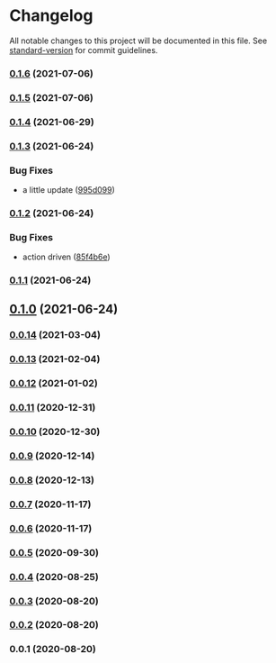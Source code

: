 # Changelog

All notable changes to this project will be documented in this file. See [standard-version](https://github.com/conventional-changelog/standard-version) for commit guidelines.

### [0.1.6](https://github.com/adventurer-tech/kanban-sdk-js/compare/v0.1.5...v0.1.6) (2021-07-06)

### [0.1.5](https://github.com/adventurer-tech/kanban-sdk-js/compare/v0.1.4...v0.1.5) (2021-07-06)

### [0.1.4](https://github.com/adventurer-tech/kanban-sdk-js/compare/v0.1.3...v0.1.4) (2021-06-29)

### [0.1.3](https://github.com/adventurer-tech/kanban-sdk-js/compare/v0.1.2...v0.1.3) (2021-06-24)


### Bug Fixes

* a little update ([995d099](https://github.com/adventurer-tech/kanban-sdk-js/commit/995d09911674502e0a025f1a1fa666fa1acfa9bb))

### [0.1.2](https://github.com/adventurer-tech/kanban-sdk-js/compare/v0.1.1...v0.1.2) (2021-06-24)


### Bug Fixes

* action driven ([85f4b6e](https://github.com/adventurer-tech/kanban-sdk-js/commit/85f4b6e69ad9cc4c5389c49203cd3d31e77cf354))

### [0.1.1](https://github.com/adventurer-tech/kanban-sdk-js/compare/v0.1.0...v0.1.1) (2021-06-24)

## [0.1.0](https://github.com/36node/kanban-sdk-js/compare/v0.0.14...v0.1.0) (2021-06-24)

### [0.0.14](https://github.com/36node/kanban-sdk-js/compare/v0.0.13...v0.0.14) (2021-03-04)

### [0.0.13](https://github.com/36node/kanban-sdk-js/compare/v0.0.12...v0.0.13) (2021-02-04)

### [0.0.12](https://github.com/36node/kanban-sdk-js/compare/v0.0.11...v0.0.12) (2021-01-02)

### [0.0.11](https://github.com/36node/kanban-sdk-js/compare/v0.0.10...v0.0.11) (2020-12-31)

### [0.0.10](https://github.com/36node/kanban-sdk-js/compare/v0.0.9...v0.0.10) (2020-12-30)

### [0.0.9](https://github.com/36node/kanban-sdk-js/compare/v0.0.8...v0.0.9) (2020-12-14)

### [0.0.8](https://github.com/36node/kanban-sdk-js/compare/v0.0.7...v0.0.8) (2020-12-13)

### [0.0.7](https://github.com/36node/kanban-sdk-js/compare/v0.0.6...v0.0.7) (2020-11-17)

### [0.0.6](https://github.com/36node/kanban-sdk-js/compare/v0.0.5...v0.0.6) (2020-11-17)

### [0.0.5](https://github.com/36node/kanban-sdk-js/compare/v0.0.4...v0.0.5) (2020-09-30)

### [0.0.4](https://github.com/36node/kanban-sdk-js/compare/v0.0.3...v0.0.4) (2020-08-25)

### [0.0.3](https://github.com/36node/kanban-sdk-js/compare/v0.0.2...v0.0.3) (2020-08-20)

### [0.0.2](https://github.com/36node/kanban-sdk-js/compare/v0.0.1...v0.0.2) (2020-08-20)

### 0.0.1 (2020-08-20)
